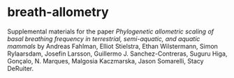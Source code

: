 # breath-allometry

Supplemental materials for the paper *Phylogenetic allometric scaling of basal breathing frequency in terrestrial, semi-aquatic, and aquatic mammals* by Andreas Fahlman, Elliot Stielstra, Ethan Wilstermann, Simon Rylaarsdam, Josefin Larsson, Guillermo J. Sanchez-Contreras, Suguru Higa, Gonçalo, N. Marques, Malgosia Kaczmarska, Jason Somarelli, Stacy DeRuiter.

